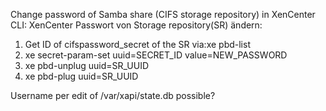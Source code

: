 Change password of Samba share (CIFS storage repository) in XenCenter CLI:
XenCenter Passwort von Storage repository(SR) ändern:
1) Get ID of cifspassword_secret of the SR via:xe pbd-list
2) xe secret-param-set uuid=SECRET_ID value=NEW_PASSWORD
3) xe pbd-unplug uuid=SR_UUID
4) xe pbd-plug uuid=SR_UUID

Username per edit of /var/xapi/state.db possible?